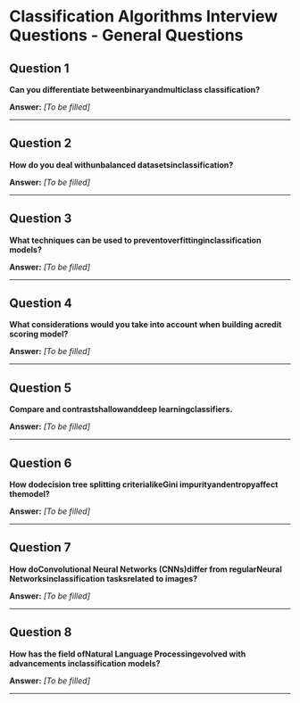 # Classification Algorithms Interview Questions - General Questions

## Question 1

**Can you differentiate betweenbinaryandmulticlass classification?**

**Answer:** _[To be filled]_

---

## Question 2

**How do you deal withunbalanced datasetsinclassification?**

**Answer:** _[To be filled]_

---

## Question 3

**What techniques can be used to preventoverfittinginclassification models?**

**Answer:** _[To be filled]_

---

## Question 4

**What considerations would you take into account when building acredit scoring model?**

**Answer:** _[To be filled]_

---

## Question 5

**Compare and contrastshallowanddeep learningclassifiers.**

**Answer:** _[To be filled]_

---

## Question 6

**How dodecision tree splitting criterialikeGini impurityandentropyaffect themodel?**

**Answer:** _[To be filled]_

---

## Question 7

**How doConvolutional Neural Networks (CNNs)differ from regularNeural Networksinclassification tasksrelated to images?**

**Answer:** _[To be filled]_

---

## Question 8

**How has the field ofNatural Language Processingevolved with advancements inclassification models?**

**Answer:** _[To be filled]_

---


